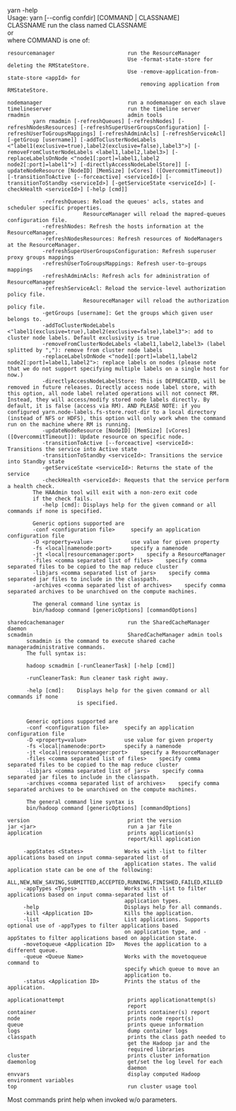 yarn -help   
  Usage: yarn [--config confdir] [COMMAND | CLASSNAME]   
    CLASSNAME                             run the class named CLASSNAME   
   or   
    where COMMAND is one of:   
    
    resourcemanager                       run the ResourceManager   
                                          Use -format-state-store for deleting the RMStateStore.   
                                          Use -remove-application-from-state-store <appId> for   
                                              removing application from RMStateStore.   
  
    nodemanager                           run a nodemanager on each slave   
    timelineserver                        run the timeline server   
    rmadmin                               admin tools   
            yarn rmadmin [-refreshQueues] [-refreshNodes] [-refreshNodesResources] [-refreshSuperUserGroupsConfiguration] [-refreshUserToGroupsMappings] [-refreshAdminAcls] [-refreshServiceAcl] [-getGroup [username]] [-addToClusterNodeLabels <"label1(exclusive=true),label2(exclusive=false),label3">] [-removeFromClusterNodeLabels <label1,label2,label3>] [-replaceLabelsOnNode <"node1[:port]=label1,label2 node2[:port]=label1">] [-directlyAccessNodeLabelStore]] [-updateNodeResource [NodeID] [MemSize] [vCores] ([OvercommitTimeout]) [-transitionToActive [--forceactive] <serviceId>] [-transitionToStandby <serviceId>] [-getServiceState <serviceId>] [-checkHealth <serviceId>] [-help [cmd]]   

               -refreshQueues: Reload the queues' acls, states and scheduler specific properties.
                            ResourceManager will reload the mapred-queues configuration file.
               -refreshNodes: Refresh the hosts information at the ResourceManager.
               -refreshNodesResources: Refresh resources of NodeManagers at the ResourceManager.
               -refreshSuperUserGroupsConfiguration: Refresh superuser proxy groups mappings
               -refreshUserToGroupsMappings: Refresh user-to-groups mappings
               -refreshAdminAcls: Refresh acls for administration of ResourceManager
               -refreshServiceAcl: Reload the service-level authorization policy file.
                            ResoureceManager will reload the authorization policy file.
               -getGroups [username]: Get the groups which given user belongs to.
               -addToClusterNodeLabels <"label1(exclusive=true),label2(exclusive=false),label3">: add to cluster node labels. Default exclusivity is true
               -removeFromClusterNodeLabels <label1,label2,label3> (label splitted by ","): remove from cluster node labels
               -replaceLabelsOnNode <"node1[:port]=label1,label2 node2[:port]=label1,label2">: replace labels on nodes (please note that we do not support specifying multiple labels on a single host for now.)
               -directlyAccessNodeLabelStore: This is DEPRECATED, will be removed in future releases. Directly access node label store, with this option, all node label related operations will not connect RM. Instead, they will access/modify stored node labels directly. By default, it is false (access via RM). AND PLEASE NOTE: if you configured yarn.node-labels.fs-store.root-dir to a local directory (instead of NFS or HDFS), this option will only work when the command run on the machine where RM is running.
               -updateNodeResource [NodeID] [MemSize] [vCores] ([OvercommitTimeout]): Update resource on specific node.
               -transitionToActive [--forceactive] <serviceId>: Transitions the service into Active state
               -transitionToStandby <serviceId>: Transitions the service into Standby state
               -getServiceState <serviceId>: Returns the state of the service
               -checkHealth <serviceId>: Requests that the service perform a health check.
            The HAAdmin tool will exit with a non-zero exit code
            if the check fails.
               -help [cmd]: Displays help for the given command or all commands if none is specified.

            Generic options supported are
            -conf <configuration file>     specify an application configuration file
            -D <property=value>            use value for given property
            -fs <local|namenode:port>      specify a namenode
            -jt <local|resourcemanager:port>    specify a ResourceManager
            -files <comma separated list of files>    specify comma separated files to be copied to the map reduce cluster
            -libjars <comma separated list of jars>    specify comma separated jar files to include in the classpath.
            -archives <comma separated list of archives>    specify comma separated archives to be unarchived on the compute machines.

            The general command line syntax is
            bin/hadoop command [genericOptions] [commandOptions]
    
    sharedcachemanager                    run the SharedCacheManager daemon   
    scmadmin                              SharedCacheManager admin tools   
          scmadmin is the command to execute shared cache manageradministrative commands.
          The full syntax is:

          hadoop scmadmin [-runCleanerTask] [-help [cmd]]

          -runCleanerTask: Run cleaner task right away.

          -help [cmd]:    Displays help for the given command or all commands if none
                          is specified.


          Generic options supported are
          -conf <configuration file>     specify an application configuration file
          -D <property=value>            use value for given property
          -fs <local|namenode:port>      specify a namenode
          -jt <local|resourcemanager:port>    specify a ResourceManager
          -files <comma separated list of files>    specify comma separated files to be copied to the map reduce cluster
          -libjars <comma separated list of jars>    specify comma separated jar files to include in the classpath.
          -archives <comma separated list of archives>    specify comma separated archives to be unarchived on the compute machines.

          The general command line syntax is
          bin/hadoop command [genericOptions] [commandOptions]

    version                               print the version   
    jar <jar>                             run a jar file   
    application                           prints application(s)   
                                          report/kill application   

         -appStates <States>             Works with -list to filter applications based on input comma-separated list of   
                                         application states. The valid application state can be one of the following:   
                                         ALL,NEW,NEW_SAVING,SUBMITTED,ACCEPTED,RUNNING,FINISHED,FAILED,KILLED   
         -appTypes <Types>               Works with -list to filter applications based on input comma-separated list of   
                                         application types.   
         -help                           Displays help for all commands.   
         -kill <Application ID>          Kills the application.   
         -list                           List applications. Supports optional use of -appTypes to filter applications based   
                                         on application type, and -appStates to filter applications based on application state.   
         -movetoqueue <Application ID>   Moves the application to a different queue.   
         -queue <Queue Name>             Works with the movetoqueue command to
                                         specify which queue to move an
                                         application to.
         -status <Application ID>        Prints the status of the application.
   
    applicationattempt                    prints applicationattempt(s)   
                                          report   
    container                             prints container(s) report   
    node                                  prints node report(s)   
    queue                                 prints queue information   
    logs                                  dump container logs   
    classpath                             prints the class path needed to   
                                          get the Hadoop jar and the   
                                          required libraries   
    cluster                               prints cluster information   
    daemonlog                             get/set the log level for each   
                                          daemon   
    envvars                               display computed Hadoop environment variables   
    top                                   run cluster usage tool   

  Most commands print help when invoked w/o parameters.
